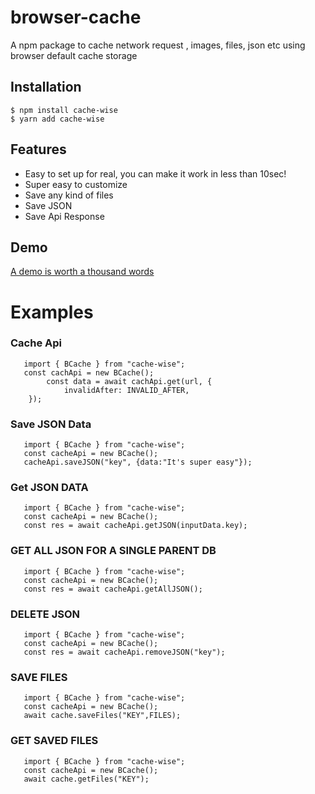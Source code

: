 # browser-cache

A npm package to cache network request , images, files, json etc using browser default cache storage

## Installation

```
$ npm install cache-wise
$ yarn add cache-wise
```

## Features

-   Easy to set up for real, you can make it work in less than 10sec!
-   Super easy to customize
-   Save any kind of files
-   Save JSON
-   Save Api Response

## Demo

[A demo is worth a thousand words](https://fkhadra.github.io/react-toastify/introduction)

# Examples

### Cache Api

```
   import { BCache } from "cache-wise";
   const cachApi = new BCache();
        const data = await cachApi.get(url, {
            invalidAfter: INVALID_AFTER,
    });
```

### Save JSON Data

```
   import { BCache } from "cache-wise";
   const cacheApi = new BCache();
   cacheApi.saveJSON("key", {data:"It's super easy"});
```

### Get JSON DATA

```
   import { BCache } from "cache-wise";
   const cacheApi = new BCache();
   const res = await cacheApi.getJSON(inputData.key);
```

### GET ALL JSON FOR A SINGLE PARENT DB

```
   import { BCache } from "cache-wise";
   const cacheApi = new BCache();
   const res = await cacheApi.getAllJSON();
```

### DELETE JSON

```
   import { BCache } from "cache-wise";
   const cacheApi = new BCache();
   const res = await cacheApi.removeJSON("key");
```

### SAVE FILES

```
   import { BCache } from "cache-wise";
   const cacheApi = new BCache();
   await cache.saveFiles("KEY",FILES);
```

### GET SAVED FILES

```
   import { BCache } from "cache-wise";
   const cacheApi = new BCache();
   await cache.getFiles("KEY");
```
